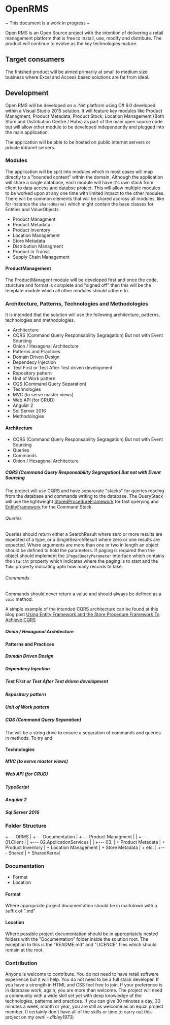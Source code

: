 # OpenRMS

~ This document is a work in progress ~

Open RMS is an Open Source project with the intention of delivering a retail management platform that is free to install, use, modify and distribute. The product will continue to evolve as the key technologies mature. 

## Target consumers

The finished product will be aimed primarily at small to medium size business where Excel and Access based solutions are far from ideal.



## Development
Open RMS will be developed on a .Net platform using C# 6.0 developed within a Visual Studio 2015 solution. It will feature key modules like Product Managment, Product Metadata, Product Stock, Location Management (Both Store and Distribution Centre / Hubs) as part of the main open source code but will allow other module to be developed independently and plugged into the main application.

The application will be able to be hosted on public internet servers or private intranet servers.

### Modules
The application will be split into modules which in most cases will map directly to a "bounded context" within the domain. Although the application will share a single database, each module will have it's own stack from client to data access and databse project. This will allow multiple modules to be worked upon at any one time with limited impact to the other modules. There will be common elements that will be shared accross all modules, like for instance the `SharedKernel` which might contain the base classes for Entities and ValueObjects.

+ Product Managment
+ Product Metadata
+ Product Inventory
+ Location Management
+ Store Metadata
+ Distribution Managment
+ Product in Transit
+ Supply Chain Management

#### ProductManagement
The ProductManagent module will be developed first and once the code, sturcture and format is complete and "signed off" then this will be the template module which all other modules should adhere to. 

### Architecture, Patterns, Technologies and Methodologies

It is intended that the solution will use the following architecture, patterns, technologies and methodologies.
+ Architecture
 + CQRS (Command Query Responsability Segragation) But not with Event Sourcing
 + Onion / Hexagonal Architecture
+ Patterns and Practices
 + Domain Driven Design 
 + Dependecy Injection
 + Test First or Test After Test driven development
 + Repository pattern
 + Unit of Work pattern
 + CQS (Command Query Separation)
+ Technologies
 + MVC (to serve master views)
 + Web API (for CRUD)
 + Angular 2
 + Sql Server 2016
+ Methodologies

#### Architecture

+ CQRS (Command Query Responsability Segragation) But not with Event Sourcing
 + Queries
 + Commands
+ Onion / Hexagonal Architecture

##### CQRS (Command Query Responsability Segragation) But not with Event Sourcing
The project will use CQRS and have separarate "stacks" for queries reading from the database and commands writing to the database. The QueryStack will use the lightweight [StoredProcedureFramework](https://www.nuget.org/packages/Dibware.StoredProcedureFramework/) for fast querying and [EntityFramework](https://www.nuget.org/packages/EntityFramework/) for the Command Stack.

###### Queries
Queries should return either a SearchResult<T> where zero or more results are expected of a type, or a SingleSearchResult<T> where zero or one results are expected. Where arguments are more than one or two in length an object should be defined to hold the parameters. If paging is required then the object should implement the `IPagedQueryParameter` interface which contains the `StartAt` property which indicates where the paging is to start and the `Take` property indicating upto how many records to take.

###### Commands
Commands should never return a value and should always be defined as a `void` method.

A simple example of the intended CQRS architecture can be found at this blog post [Using Entity Framework and the Store Procedure Framework To Achieve CQRS](http://www.duanewingett.info/2016/08/02/UsingEntityFrameworkAndTheStoreProcedureFrameworkToAchieveCQRSPart1.aspx)

##### Onion / Hexagonal Architecture

#### Patterns and Practices
##### Domain Driven Design 
##### Dependecy Injection
##### Test First or Test After Test driven development
##### Repository pattern
##### Unit of Work pattern
##### CQS (Command Query Separation)
The will be a string drive to ensure a separation of commands and queries in methods. To try and 

#### Technologies
##### MVC (to serve master views)
##### Web API (for CRUD)
##### TypeScript
##### Angular 2
##### Sql Server 2016


### Folder Structure
+--- ORMS
|    +--- Documentation
|    +--- Product Managment
|    |    +--- 01.Client
|    |    +--- 02.ApplicationServices
|    |    +--- 03.
|    + Product Metadata
|    + Product Inventory
|    + Location Management
|    + Store Metadata
|    + etc.
|    +--- Shared
|         + SharedKernal

### Documentation
+ Format
+ Location

#### Format
Where appropriate project documentation should be in markdown with a suffix of ".md"

#### Location
Where possible project documentation should be in appropriately nested folders with the "Documentation" folder inside the solution root. The exception to this is the "README.md" and "LICENCE" files which should remain at the root.

### Contribution

Anyone is welcome to contribute. You do not need to have retail software experience but it will help. You do not need to be a full stack developer. If you have a strength in HTML and CSS feel free to join. If your preference is in database work, again, you are more than welcome. The project will need a community with a wide skill set yet with deep knowledge of the technologies, patterns and practices. If you can give 30 minutes a day, 30 minutes a week, month or year, you are still as welcome as an equal project member. (I certainly don't have all of the skills or time to carry out this project on my own! - *dibley1973*)
